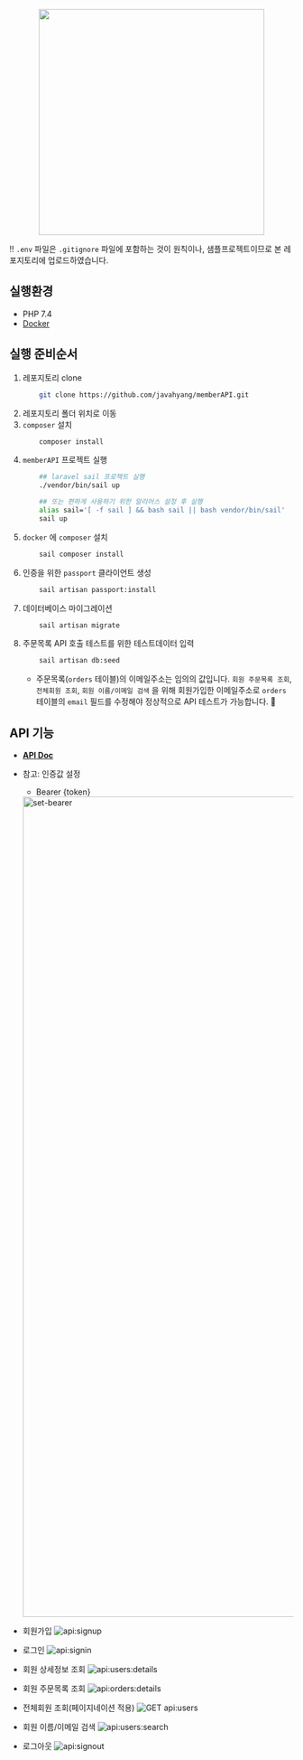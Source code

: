 <p align="center"><a href="https://laravel.com" target="_blank"><img src="https://raw.githubusercontent.com/laravel/art/master/logo-lockup/5%20SVG/2%20CMYK/1%20Full%20Color/laravel-logolockup-cmyk-red.svg" width="400"></a></p>

‼️ `.env` 파일은 `.gitignore` 파일에 포함하는 것이 원칙이나, 샘플프로젝트이므로 본 레포지토리에 업로드하였습니다.

## 실행환경

- PHP 7.4
- [Docker](https://docs.docker.com/engine/install/)


## 실행 준비순서
1. 레포지토리 clone
    ```bash
        git clone https://github.com/javahyang/memberAPI.git
    ```
2. 레포지토리 폴더 위치로 이동
3. `composer` 설치
    ```bash
        composer install
    ```
4. `memberAPI` 프로젝트 실행
    ```bash
        ## laravel sail 프로젝트 실행
        ./vendor/bin/sail up

        ## 또는 편하게 사용하기 위한 알리어스 설정 후 실행
        alias sail='[ -f sail ] && bash sail || bash vendor/bin/sail'
        sail up
    ```
5. `docker` 에 `composer` 설치
    ```bash
        sail composer install
    ```
6. 인증을 위한 `passport` 클라이언트 생성
    ```bash
        sail artisan passport:install
    ```
7. 데이터베이스 마이그레이션
    ```bash
        sail artisan migrate
    ```
8. 주문목록 API 호출 테스트를 위한 테스트데이터 입력
    ```bash
        sail artisan db:seed
    ```
     - 주문목록(`orders` 테이블)의 이메일주소는 임의의 값입니다. `회원 주문목록 조회`, `전체회원 조회`, `회원 이름/이메일 검색` 을 위해 회원가입한 이메일주소로 `orders` 테이블의 `email` 필드를 수정해야 정상적으로 API 테스트가 가능합니다. 📢

## API 기능
 - **[API Doc](http://localhost/api/documentation)**
 - 참고: 인증값 설정
   - Bearer {token}
    <img width="1452" alt="set-bearer" src="https://user-images.githubusercontent.com/77231082/148055808-1132c910-4ac0-47fd-a312-7f4b8600865d.png">


 - 회원가입
    ![api:signup](https://user-images.githubusercontent.com/77231082/148053908-c7ebe704-50f5-4b68-9f25-d9b0b32e6c12.png)

 - 로그인
    ![api:signin](https://user-images.githubusercontent.com/77231082/148053779-58033b6d-5b15-4c9b-bed5-d66138a58a3d.png)

 - 회원 상세정보 조회
    ![api:users:details](https://user-images.githubusercontent.com/77231082/148055115-fb77571d-01c2-413b-8f93-04ae5defaa98.png)
    
 - 회원 주문목록 조회
    ![api:orders:details](https://user-images.githubusercontent.com/77231082/148054815-3ee1428b-5871-4caa-81d0-407a01dfa0ef.png)

 - 전체회원 조회(페이지네이션 적용)
    ![GET  api:users](https://user-images.githubusercontent.com/77231082/148054981-7d672234-c86d-48ea-804f-439e86dd2d97.png)
    
 - 회원 이름/이메일 검색
    ![api:users:search](https://user-images.githubusercontent.com/77231082/148060340-56e27612-25ba-4f86-861d-8298825b4fa8.png)

 - 로그아웃
    ![api:signout](https://user-images.githubusercontent.com/77231082/148054052-c8e39594-27e3-4b9e-b7c2-1293cb4ac593.png)

